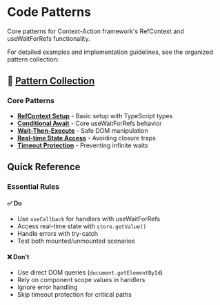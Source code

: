 # Code Patterns

Core patterns for Context-Action framework's RefContext and useWaitForRefs functionality.

For detailed examples and implementation guidelines, see the organized pattern collection:

## 📁 [Pattern Collection](./patterns/)

### Core Patterns
- **[RefContext Setup](./patterns/ref-context-setup.md)** - Basic setup with TypeScript types
- **[Conditional Await](./patterns/conditional-await.md)** - Core useWaitForRefs behavior
- **[Wait-Then-Execute](./patterns/wait-then-execute.md)** - Safe DOM manipulation
- **[Real-time State Access](./patterns/real-time-state-access.md)** - Avoiding closure traps
- **[Timeout Protection](./patterns/timeout-protection.md)** - Preventing infinite waits

## Quick Reference

### Essential Rules

#### ✅ Do
- Use `useCallback` for handlers with useWaitForRefs
- Access real-time state with `store.getValue()`
- Handle errors with try-catch
- Test both mounted/unmounted scenarios

#### ❌ Don't
- Use direct DOM queries (`document.getElementById`)
- Rely on component scope values in handlers
- Ignore error handling
- Skip timeout protection for critical paths